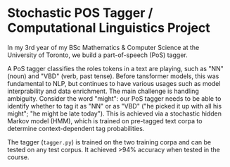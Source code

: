 # Stochastic POS Tagger / Computational Linguistics Project

In my 3rd year of my BSc Mathematics & Computer Science at the University of Toronto, we build a part-of-speech (PoS) tagger.

A PoS tagger classifies the roles tokens in a text are playing, such as "NN" (noun) and "VBD" (verb, past tense). Before tansformer models, this was fundamental to NLP, but continues to have various usages such as model interprability and data enrichment. The main challenge is handling ambiguity.  Consider the word "might": our PoS tagger needs to be able to identify whether to tag it as "NN" or as "VBD" ("he picked it up with all his might"; "he might be late today"). This is achieved via a stochastic hidden Markov model (HMM), which is trained on pre-tagged text corpa to determine context-dependent tag probabilities. 

The tagger (`tagger.py`) is trained on the two training corpa and can be tested on any test corpus. It achieved >94% accuracy when tested in the course.
